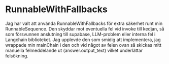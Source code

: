 # RunnableWithFallbacks
Jag har valt att använda RunnableWithFallbacks för extra säkerhet runt min RunnableSequence. Den skyddar mot eventuella fel vid invoke till kedjan, så som försvunnen anslutning till supabase, LLM-problem eller interna fel i Langchain biblioteket. Jag upplevde den som smidig att implementera, jag wrappade min mainChain i den och vid något av felen ovan så skickas mitt manuella felmeddelande ut (answer.output_text) vilket underlättar felsökning.
